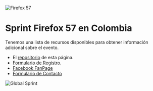 ![Firefox 57](https://blog.nightly.mozilla.org/files/2017/07/nightly-blog-header-robot-2.jpg)
# Sprint Firefox 57 en Colombia
Tenemos una lista de recursos disponibles para obtener información adicional sobre el evento.

 * El [repositorio](https://github.com/GuteMonik/Firefox57) de esta página.
 * [Formulario de Registro](https://gutemonik.github.io/Firefox57/Registro.html).
 * [Facebook FanPage](https://www.facebook.com/MozColombia/)
 * [Formulario de Contacto](https://docs.google.com/forms/d/e/1FAIpQLScZ0dfktDiVo0vAmQyRlncMU1ODVuIw4byarPU6DkFMe8XEWQ/viewform)

![Global Sprint](https://cloud.githubusercontent.com/assets/617994/24632585/b2b07dcc-1892-11e7-91cf-f9e473187cf7.png)
